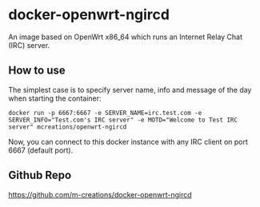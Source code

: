 docker-openwrt-ngircd
=====================

An image based on OpenWrt x86_64 which runs an Internet Relay Chat (IRC) server.

How to use
----------

The simplest case is to specify server name, info and message of the
day when starting the container:

```
docker run -p 6667:6667 -e SERVER_NAME=irc.test.com -e SERVER_INFO="Test.com's IRC server" -e MOTD="Welcome to Test IRC server" mcreations/openwrt-ngircd
```

Now, you can connect to this docker instance with any IRC client on
port 6667 (default port).

Github Repo
-----------

https://github.com/m-creations/docker-openwrt-ngircd

